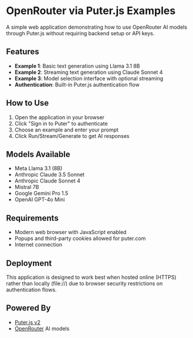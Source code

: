 # OpenRouter via Puter.js Examples

A simple web application demonstrating how to use OpenRouter AI models through Puter.js without requiring backend setup or API keys.

## Features

- **Example 1**: Basic text generation using Llama 3.1 8B
- **Example 2**: Streaming text generation using Claude Sonnet 4
- **Example 3**: Model selection interface with optional streaming
- **Authentication**: Built-in Puter.js authentication flow

## How to Use

1. Open the application in your browser
2. Click "Sign in to Puter" to authenticate
3. Choose an example and enter your prompt
4. Click Run/Stream/Generate to get AI responses

## Models Available

- Meta Llama 3.1 (8B)
- Anthropic Claude 3.5 Sonnet
- Anthropic Claude Sonnet 4
- Mistral 7B
- Google Gemini Pro 1.5
- OpenAI GPT-4o Mini

## Requirements

- Modern web browser with JavaScript enabled
- Popups and third-party cookies allowed for puter.com
- Internet connection

## Deployment

This application is designed to work best when hosted online (HTTPS) rather than locally (file://) due to browser security restrictions on authentication flows.

## Powered By

- [Puter.js v2](https://js.puter.com/)
- [OpenRouter](https://openrouter.ai/) AI models 